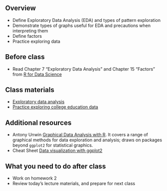 ## Overview

- Define Exploratory Data Analysis (EDA) and types of pattern
  exploration
- Demonstrate types of graphs useful for EDA and precautions when
  interpreting them
- Define factors
- Practice exploring data

## Before class

- Read Chapter 7 “Exploratory Data Analysis” and Chapter 15 “Factors”
  from [R for Data Science](http://r4ds.had.co.nz/)

## Class materials

- [Exploratory data analysis](/notes/exploratory-data-analysis/)
- [Practice exploring college education
  data](/notes/exploratory-data-analysis-practice/)

<!--
* Copied from the lecture on data wrangling, notes on factors: [Practice transforming and visualizing factors](/notes/factors-exercise/)
-->

## Additional resources

- Antony Unwin [Graphical Data Analysis with
  R](https://catalog.lib.uchicago.edu/vufind/Record/11609643#). It
  covers a range of graphical methods for data exploration and analysis;
  draws on packages beyond `ggplot2` for statistical graphics.
- Cheat Sheet [Data visualization with
  ggplot2](https://raw.githubusercontent.com/rstudio/cheatsheets/main/data-visualization.pdf)

## What you need to do after class

- Work on homework 2
- Review today’s lecture materials, and prepare for next class

